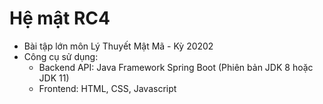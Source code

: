 # Hệ mật RC4

- Bài tập lớn môn Lý Thuyết Mật Mã - Kỳ 20202
- Công cụ sử dụng: 
	+ Backend API: Java Framework Spring Boot (Phiên bản JDK 8 hoặc JDK 11)
	+ Frontend: HTML, CSS, Javascript


